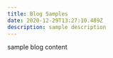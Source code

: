 ```yaml
---
title: Blog Samples
date: 2020-12-29T13:27:10.489Z
description: sample description
---
```

sample blog content